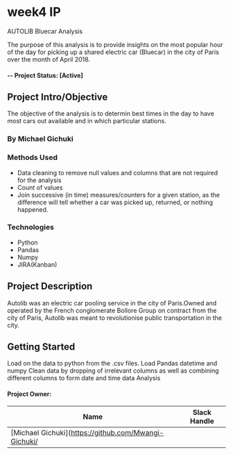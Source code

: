 # week4 IP

AUTOLIB Bluecar Analysis

The purpose of this analysis is to provide insights on the most popular hour of the day for picking up a shared electric car (Bluecar) in the city of Paris over the month of April 2018.

#### -- Project Status: [Active]

## Project Intro/Objective
The objective of the analysis is to determin best times in the day to have most cars out available and in which particular stations.

### By Michael Gichuki

### Methods Used
* Data cleaning to remove null values and columns that are not required for the analysis
* Count of values
* Join successive (in time) measures/counters for a given station, as the difference will tell whether a car was picked up, returned, or nothing happened.

### Technologies

* Python
* Pandas
* Numpy
* JIRA(Kanban)


## Project Description
Autolib was an electric car pooling service in the city of Paris.Owned and operated by the French conglomerate Bollore Group on contract from the city of Paris, Autolib was meant to revolutionise public transportation in the city. 

## Getting Started

Load on the data to python from the .csv files.
Load Pandas datetime and numpy
Clean data by dropping of irrelevant columns as well as combining different columns to form date and time data
Analysis

#### Project Owner:

|Name     |  Slack Handle   | 
|---------|-----------------|
|[Michael Gichuki](https://github.com/Mwangi-Gichuki/
